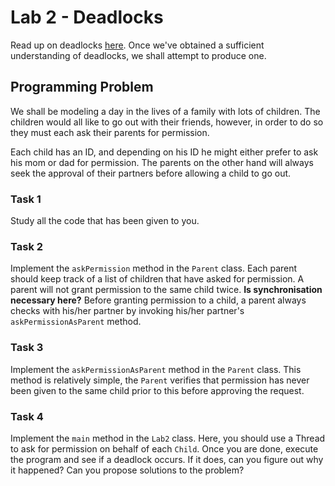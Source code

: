 # Lab 2 - Deadlocks

Read up on deadlocks [here](https://www.tutorialspoint.com/java/java_thread_deadlock.htm). Once we've obtained a sufficient understanding of deadlocks, we shall attempt to produce one.

## Programming Problem
We shall be modeling a day in the lives of a family with lots of children. 
The children would all like to go out with their friends, however, in order to do so they must each ask their parents for permission.

Each child has an ID, and depending on his ID he might either prefer to ask his mom or dad for permission. The parents on the other hand will always seek the approval of their partners before allowing a child to go out.

### Task 1
Study all the code that has been given to you.

### Task 2
Implement the `askPermission` method in the `Parent` class. Each parent should keep track of a list of children that have asked for permission. A parent will not grant permission to the same child twice.  **Is synchronisation necessary here?** Before granting permission to a child, a parent always checks with his/her partner by invoking his/her partner's `askPermissionAsParent` method.

### Task 3
Implement the `askPermissionAsParent` method in the `Parent` class. This method is relatively simple, the `Parent` verifies that permission has never been given to the same child prior to this before approving the request.

### Task 4
Implement the `main` method in the `Lab2` class. Here, you should use a Thread to ask for permission on behalf of each `Child`. Once you are done, execute the program and see if a deadlock occurs. If it does, can you figure out why it happened? Can you propose solutions to the problem? 